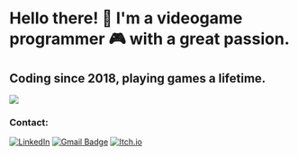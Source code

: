 # Hello there! 👋 I'm a videogame programmer 🎮 with a great passion.
## Coding since 2018, playing games a lifetime.


![](https://media-exp1.licdn.com/dms/image/C4D16AQEc-15Z8jVo3w/profile-displaybackgroundimage-shrink_350_1400/0/1615289911186?e=1668643200&v=beta&t=7NuESsaHvnHja6M15_0LVI524LJ8RdcJVvLWK_7twm4)

### Contact: 
[![LinkedIn](https://img.shields.io/static/v1?style=for-the-badge&message=Agus_Sánchez_Aldeguer&color=0A66C2&logo=LinkedIn&logoColor=FFFFFF&label=)](https://www.linkedin.com/in/agus-s%C3%A1nchez-aldeguer/)
[![Gmail Badge](https://img.shields.io/badge/-inf.agus.sanchez@gmail.com-c14438?style=flat-square&logo=Gmail&logoColor=white&link=mailto:davidlago_55@hotmail.com)](mailto:inf.agus.sanchez@gmail.com)
[![Itch.io](https://img.shields.io/static/v1?style=for-the-badge&message=Itch.io&color=FA5C5C&logo=Itch.io&logoColor=FFFFFF&label=)](https://nitsuga-zehcnas.itch.io/)
